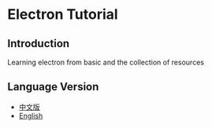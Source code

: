 # Electron Tutorial

## Introduction
Learning electron from basic and the collection of resources

## Language Version
* [中文版](https://github.com/terracotta-ko/electron_tutorial/tree/master/chinese)
* [English](https://github.com/terracotta-ko/electron_tutorial/tree/master/english)
